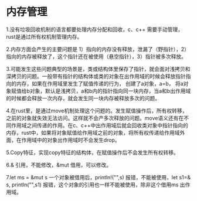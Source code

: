 # 内存管理

1.没有垃圾回收机制的语言都要处理内存分配和回收，c、c++ 需要手动管理，rust是通过所有权机制管理内存。

2.内存方面会产生的主要问题是  1）指向的内存没有释放，泄漏了（野指针），2） 指向的内存被释放了，这个指针还在被使用（悬空指针），3）指针被多次释放。

3.可能发生这些问题典型的场景是，类或结构体里保存了指针，就会面对浅拷贝和深拷贝的问题。一般带有指针的结构体或类的对象在出作用域的时候会释放指针指向的内存，如果在作用域里发生了赋值传递的行为， 创建了a对象，a=b， 将a对象赋值给b对象，默认是浅拷贝，a和b内的指针指向同一块内存，当a和b出作用域的时候都会释放一次内存，就会发生同一块内存被释放多次的问题。

4.在rust里，是通过move机制处理这个问题的。发生赋值操作后，所有权转移，之前的对象就失效无法访问。这样就不会产多次释放的问题。move语义还有在不同作用域之间传递的作用。在c、c++中出作用域后就会回收类对象中指针指向的内存，rust中，如果将对象赋值给作用域之前的对象，将所有权传递给作用域外面，在作用域中的对象出作用域时不会发生drop。

5.Copy特征，实现copy特征的结构体，在赋值操作后不会发生所有权转移。

6.& 引用，不能修改，&mut  借用，可以修改。

7.let ms  = &mut s 一个对象被借用后，println!("",s) 报错，不能被使用，let s1=& s, println("",s1) 报错，这个对象的引用也一样不能被使用，除非这个借用ms 出作用域。



